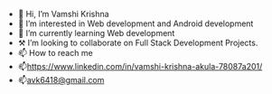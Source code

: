 - 👋 Hi, I’m Vamshi Krishna
- 👀 I’m interested in Web development and Android development
- 🌱 I’m currently learning Web development
- ⚒️ I’m looking to collaborate on Full Stack Development Projects.
- 📫 How to reach me 
- 📫https://www.linkedin.com/in/vamshi-krishna-akula-78087a201/
- 📫avk6418@gmail.com

<!---
vamshi1905/vamshi1905 is a ✨ special ✨ repository because its `README.md` (this file) appears on your GitHub profile.
You can click the Preview link to take a look at your changes.
--->
